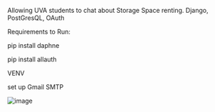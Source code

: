 Allowing UVA students to chat about Storage Space renting. Django, PostGresQL, OAuth

Requirements to Run: 



pip install daphne


pip install allauth 



VENV


set up Gmail SMTP 





![image](https://github.com/RuiZhang-kwf8/StorageScholars/assets/134260297/e778225d-9d48-4c49-85c9-5c73c89bb164)
